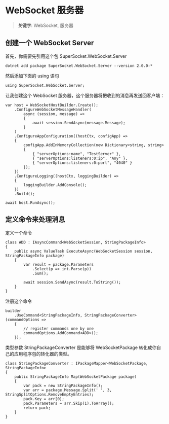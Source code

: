 # WebSocket 服务器

> __关键字__: WebSocket, 服务器

## 创建一个 WebSocket Server

首先，你需要先引用这个包 SuperSocket.WebSocket.Server

    dotnet add package SuperSocket.WebSocket.Server --version 2.0.0-*

然后添加下面的 using 语句

    using SuperSocket.WebSocket.Server;


让我创建这个 WebSocket 服务器，这个服务器将把收到的消息再发送回客户端：


    var host = WebSocketHostBuilder.Create();
        .ConfigureWebSocketMessageHandler(
            async (session, message) =>
            {
                await session.SendAsync(message.Message);
            }
        )
        .ConfigureAppConfiguration((hostCtx, configApp) =>
        {
            configApp.AddInMemoryCollection(new Dictionary<string, string>
            {
                { "serverOptions:name", "TestServer" },
                { "serverOptions:listeners:0:ip", "Any" },
                { "serverOptions:listeners:0:port", "4040" }
            });
        })
        .ConfigureLogging((hostCtx, loggingBuilder) =>
        {
            loggingBuilder.AddConsole();
        })
        .Build();

    await host.RunAsync();



## 定义命令来处理消息

定义一个命令

    class ADD : IAsyncCommand<WebSocketSession, StringPackageInfo>
    {
        public async ValueTask ExecuteAsync(WebSocketSession session, StringPackageInfo package)
        {
            var result = package.Parameters
                .Select(p => int.Parse(p))
                .Sum();

            await session.SendAsync(result.ToString());
        }
    }

注册这个命令

    builder
        .UseCommand<StringPackageInfo, StringPackageConverter>(commandOptions =>
        {
            // register commands one by one
            commandOptions.AddCommand<ADD>();
        });


类型参数 StringPackageConverter 是能够将 WebSocketPackage 转化成你自己的应用程序包的转化器的类型。

    class StringPackageConverter : IPackageMapper<WebSocketPackage, StringPackageInfo>
    {
        public StringPackageInfo Map(WebSocketPackage package)
        {
            var pack = new StringPackageInfo();
            var arr = package.Message.Split(' ', 3, StringSplitOptions.RemoveEmptyEntries);
            pack.Key = arr[0];
            pack.Parameters = arr.Skip(1).ToArray();
            return pack;
        }
    }